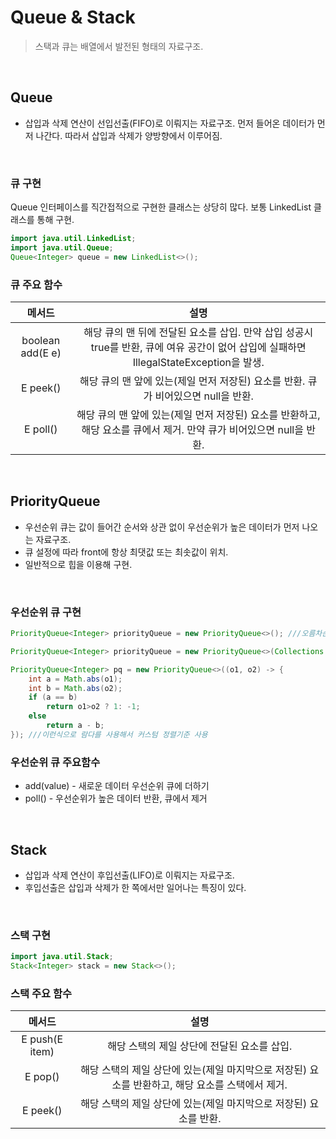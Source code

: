 # Queue & Stack
> 스택과 큐는 배열에서 발전된 형태의 자료구조.

</br>

## Queue
* 삽입과 삭제 연산이 선입선출(FIFO)로 이뤄지는 자료구조. 먼저 들어온 데이터가 먼저 나간다. 따라서 삽입과 삭제가 양방향에서 이루어짐.

</br>

### 큐 구현
Queue 인터페이스를 직간접적으로 구현한 클래스는 상당히 많다. 보통 LinkedList 클래스를 통해 구현.
```java
import java.util.LinkedList; 
import java.util.Queue; 
Queue<Integer> queue = new LinkedList<>();
```
### 큐 주요 함수
|메서드|설명
|:---:|:---:|
|boolean add(E e)|해당 큐의 맨 뒤에 전달된 요소를 삽입. 만약 삽입 성공시 true를 반환, 큐에 여유 공간이 없어 삽입에 실패하면 IllegalStateException을 발생.
|E peek()|해당 큐의 맨 앞에 있는(제일 먼저 저장된) 요소를 반환. 큐가 비어있으면 null을 반환.
|E poll()|해당 큐의 맨 앞에 있는(제일 먼저 저장된) 요소를 반환하고, 해당 요소를 큐에서 제거. 만약 큐가 비어있으면 null을 반환.

</br>

## PriorityQueue
 * 우선순위 큐는 값이 들어간 순서와 상관 없이 우선순위가 높은 데이터가 먼저 나오는 자료구조. 
 * 큐 설정에 따라 front에 항상 최댓값 또는 최솟값이 위치. 
 * 일반적으로 힙을 이용해 구현.

</br>

### 우선순위 큐 구현
```java
PriorityQueue<Integer> priorityQueue = new PriorityQueue<>(); ///오름차순 우선순위

PriorityQueue<Integer> priorityQueue = new PriorityQueue<>(Collections.reverseOrder());	///매개변수에 Comprator를 넣으면 해당 정렬기준으로 우선순위가 결정된다. (현재 내림차순 우선순위)

PriorityQueue<Integer> pq = new PriorityQueue<>((o1, o2) -> {
    int a = Math.abs(o1);
    int b = Math.abs(o2);
    if (a == b)
        return o1>o2 ? 1: -1;
    else
        return a - b;
}); ///이런식으로 람다를 사용해서 커스텀 정렬기준 사용

```

### 우선순위 큐 주요함수
 * add(value) - 새로운 데이터 우선순위 큐에 더하기
 * poll() - 우선순위가 높은 데이터 반환, 큐에서 제거

</br>

## Stack
* 삽입과 삭제 연산이 후입선출(LIFO)로 이뤄지는 자료구조.
* 후입선출은 삽입과 삭제가 한 쪽에서만 일어나는 특징이 있다.

</br>

### 스택 구현
```java
import java.util.Stack;
Stack<Integer> stack = new Stack<>();
```
### 스택 주요 함수
|메서드|설명
|:---:|:---:|
|E push(E item)|해당 스택의 제일 상단에 전달된 요소를 삽입.
|E pop()|해당 스택의 제일 상단에 있는(제일 마지막으로 저장된) 요소를 반환하고, 해당 요소를 스택에서 제거.
|E peek()|해당 스택의 제일 상단에 있는(제일 마지막으로 저장된) 요소를 반환.

</br>

